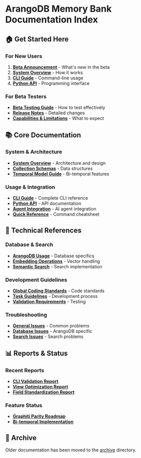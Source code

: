 # ArangoDB Memory Bank Documentation Index

## 🏠 Get Started Here

### For New Users
1. **[Beta Announcement](BETA_ANNOUNCEMENT.md)** - What's new in the beta
2. **[System Overview](SYSTEM_OVERVIEW.md)** - How it works
3. **[CLI Guide](usage/CLI_GUIDE.md)** - Command-line usage
4. **[Python API](api/python_api.md)** - Programming interface

### For Beta Testers
- **[Beta Testing Guide](guides/BETA_TESTING_GUIDE.md)** - How to test effectively
- **[Release Notes](BETA_RELEASE_NOTES.md)** - Detailed changes
- **[Capabilities & Limitations](CAPABILITIES_AND_LIMITATIONS.md)** - What to expect

## 📚 Core Documentation

### System & Architecture
- **[System Overview](SYSTEM_OVERVIEW.md)** - Architecture and design
- **[Collection Schemas](architecture/COLLECTION_SCHEMAS.md)** - Data structures
- **[Temporal Model Guide](guides/TEMPORAL_MODEL_GUIDE.md)** - Bi-temporal features

### Usage & Integration
- **[CLI Guide](usage/CLI_GUIDE.md)** - Complete CLI reference
- **[Python API](api/python_api.md)** - API documentation
- **[Agent Integration](usage/agent_integration_guide.md)** - AI agent integration
- **[Quick Reference](usage/quick_reference_guide.md)** - Command cheatsheet

## 🔧 Technical References

### Database & Search
- **[ArangoDB Usage](architecture/ARANGO_USAGE.md)** - Database specifics
- **[Embedding Operations](architecture/EMBEDDING_OPERATIONS.md)** - Vector handling
- **[Semantic Search](architecture/FIXED_SEMANTIC_SEARCH.md)** - Search implementation

### Development Guidelines
- **[Global Coding Standards](GLOBAL_CODING_STANDARDS.md)** - Code standards
- **[Task Guidelines](guides/TASK_GUIDELINES.md)** - Development process
- **[Validation Requirements](guides/VALIDATION_REQUIREMENTS.md)** - Testing

### Troubleshooting
- **[General Issues](guides/TROUBLESHOOTING.md)** - Common problems
- **[Database Issues](architecture/ARANGODB_TROUBLESHOOTING.md)** - ArangoDB specific
- **[Search Issues](architecture/SEARCH_API_ISSUES.md)** - Search problems

## 📊 Reports & Status

### Recent Reports
- **[CLI Validation Report](reports/025_cli_validation_and_testing_report.md)**
- **[View Optimization Report](reports/027_view_optimization_complete.md)**
- **[Field Standardization Report](reports/026_field_standardization_complete.md)**

### Feature Status
- **[Graphiti Parity Roadmap](reports/026_graphiti_parity_roadmap.md)**
- **[Bi-temporal Implementation](reports/026_bi_temporal_model_implementation.md)**

## 📁 Archive

Older documentation has been moved to the [archive](archive/) directory.